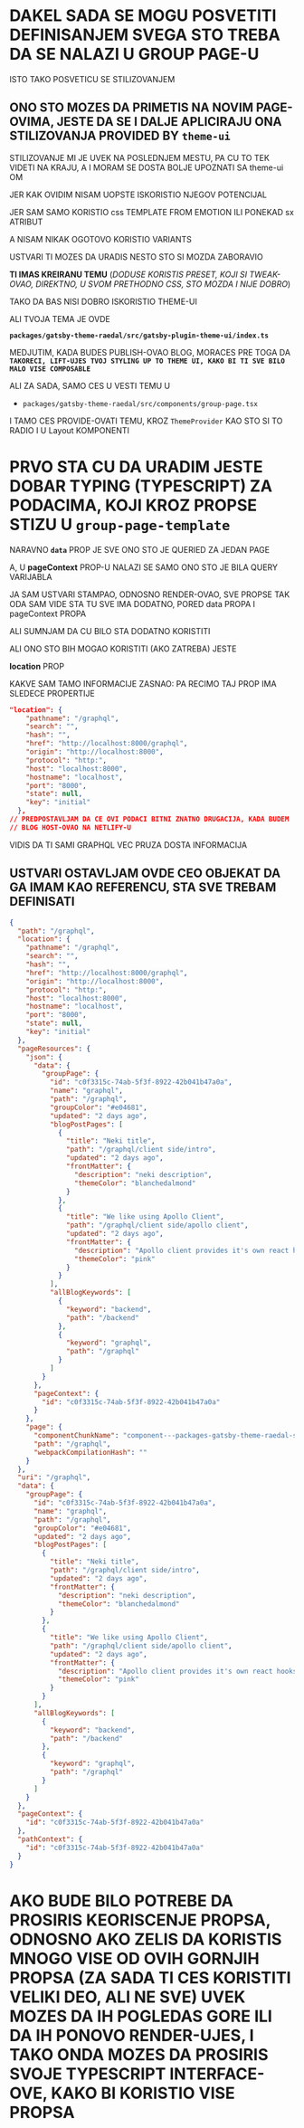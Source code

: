 # DAKEL SADA SE MOGU POSVETITI DEFINISANJEM SVEGA STO TREBA DA SE NALAZI U GROUP PAGE-U

ISTO TAKO POSVETICU SE STILIZOVANJEM

## ONO STO MOZES DA PRIMETIS NA NOVIM PAGE-OVIMA, JESTE DA SE I DALJE APLICIRAJU ONA STILIZOVANJA PROVIDED BY `theme-ui`

STILIZOVANJE MI JE UVEK NA POSLEDNJEM MESTU, PA CU TO TEK VIDETI NA KRAJU, A I MORAM SE DOSTA BOLJE UPOZNATI SA theme-ui OM

JER KAK OVIDIM NISAM UOPSTE ISKORISTIO NJEGOV POTENCIJAL

JER SAM SAMO KORISTIO css TEMPLATE FROM EMOTION ILI PONEKAD sx ATRIBUT

A NISAM NIKAK OGOTOVO KORISTIO VARIANTS

USTVARI TI MOZES DA URADIS NESTO STO SI MOZDA ZABORAVIO

**TI IMAS KREIRANU TEMU** (_DODUSE KORISTIS PRESET, KOJI SI TWEAK-OVAO, DIREKTNO, U SVOM PRETHODNO CSS, STO MOZDA I NIJE DOBRO_)

TAKO DA BAS NISI DOBRO ISKORISTIO THEME-UI

ALI TVOJA TEMA JE OVDE

**`packages/gatsby-theme-raedal/src/gatsby-plugin-theme-ui/index.ts`**

MEDJUTIM, KADA BUDES PUBLISH-OVAO BLOG, MORACES PRE TOGA DA **`TAKORECI, LIFT-UJES TVOJ STYLING UP TO THEME UI, KAKO BI TI SVE BILO MALO VISE COMPOSABLE`**

ALI ZA SADA, SAMO CES U VESTI TEMU U

- `packages/gatsby-theme-raedal/src/components/group-page.tsx`

I TAMO CES PROVIDE-OVATI TEMU, KROZ `ThemeProvider` KAO STO SI TO RADIO I U Layout KOMPONENTI

# PRVO STA CU DA URADIM JESTE DOBAR TYPING (TYPESCRIPT) ZA PODACIMA, KOJI KROZ PROPSE STIZU U `group-page-template`

NARAVNO **`data`** PROP JE SVE ONO STO JE QUERIED ZA JEDAN PAGE

A, U **pageContext** PROP-U NALAZI SE SAMO ONO STO JE BILA QUERY VARIJABLA

JA SAM USTVARI STAMPAO, ODNOSNO RENDER-OVAO, SVE PROPSE TAK ODA SAM VIDE STA TU SVE IMA DODATNO, PORED data PROPA I pageContext PROPA

ALI SUMNJAM DA CU BILO STA DODATNO KORISTITI

ALI ONO STO BIH MOGAO KORISTITI (AKO ZATREBA) JESTE

**location** PROP

KAKVE SAM TAMO INFORMACIJE ZASNAO: PA RECIMO TAJ PROP IMA SLEDECE PROPERTIJE

```JSON
"location": {
    "pathname": "/graphql",
    "search": "",
    "hash": "",
    "href": "http://localhost:8000/graphql",
    "origin": "http://localhost:8000",
    "protocol": "http:",
    "host": "localhost:8000",
    "hostname": "localhost",
    "port": "8000",
    "state": null,
    "key": "initial"
  },
// PREDPOSTAVLJAM DA CE OVI PODACI BITNI ZNATNO DRUGACIJA, KADA BUDEM
// BLOG HOST-OVAO NA NETLIFY-U
```

VIDIS DA TI SAMI GRAPHQL VEC PRUZA DOSTA INFORMACIJA

## USTVARI OSTAVLJAM OVDE CEO OBJEKAT DA GA IMAM KAO REFERENCU, STA SVE TREBAM DEFINISATI

```json
{
  "path": "/graphql",
  "location": {
    "pathname": "/graphql",
    "search": "",
    "hash": "",
    "href": "http://localhost:8000/graphql",
    "origin": "http://localhost:8000",
    "protocol": "http:",
    "host": "localhost:8000",
    "hostname": "localhost",
    "port": "8000",
    "state": null,
    "key": "initial"
  },
  "pageResources": {
    "json": {
      "data": {
        "groupPage": {
          "id": "c0f3315c-74ab-5f3f-8922-42b041b47a0a",
          "name": "graphql",
          "path": "/graphql",
          "groupColor": "#e04681",
          "updated": "2 days ago",
          "blogPostPages": [
            {
              "title": "Neki title",
              "path": "/graphql/client side/intro",
              "updated": "2 days ago",
              "frontMatter": {
                "description": "neki description",
                "themeColor": "blanchedalmond"
              }
            },
            {
              "title": "We like using Apollo Client",
              "path": "/graphql/client side/apollo client",
              "updated": "2 days ago",
              "frontMatter": {
                "description": "Apollo client provides it's own react hooks",
                "themeColor": "pink"
              }
            }
          ],
          "allBlogKeywords": [
            {
              "keyword": "backend",
              "path": "/backend"
            },
            {
              "keyword": "graphql",
              "path": "/graphql"
            }
          ]
        }
      },
      "pageContext": {
        "id": "c0f3315c-74ab-5f3f-8922-42b041b47a0a"
      }
    },
    "page": {
      "componentChunkName": "component---packages-gatsby-theme-raedal-src-templates-group-page-template-tsx",
      "path": "/graphql",
      "webpackCompilationHash": ""
    }
  },
  "uri": "/graphql",
  "data": {
    "groupPage": {
      "id": "c0f3315c-74ab-5f3f-8922-42b041b47a0a",
      "name": "graphql",
      "path": "/graphql",
      "groupColor": "#e04681",
      "updated": "2 days ago",
      "blogPostPages": [
        {
          "title": "Neki title",
          "path": "/graphql/client side/intro",
          "updated": "2 days ago",
          "frontMatter": {
            "description": "neki description",
            "themeColor": "blanchedalmond"
          }
        },
        {
          "title": "We like using Apollo Client",
          "path": "/graphql/client side/apollo client",
          "updated": "2 days ago",
          "frontMatter": {
            "description": "Apollo client provides it's own react hooks",
            "themeColor": "pink"
          }
        }
      ],
      "allBlogKeywords": [
        {
          "keyword": "backend",
          "path": "/backend"
        },
        {
          "keyword": "graphql",
          "path": "/graphql"
        }
      ]
    }
  },
  "pageContext": {
    "id": "c0f3315c-74ab-5f3f-8922-42b041b47a0a"
  },
  "pathContext": {
    "id": "c0f3315c-74ab-5f3f-8922-42b041b47a0a"
  }
}
```

# AKO BUDE BILO POTREBE DA PROSIRIS KEORISCENJE PROPSA, ODNOSNO AKO ZELIS DA KORISTIS MNOGO VISE OD OVIH GORNJIH PROPSA (ZA SADA TI CES KORISTITI VELIKI DEO, ALI NE SVE) UVEK MOZES DA IH POGLEDAS GORE ILI DA IH PONOVO RENDER-UJES, I TAKO ONDA MOZES DA PROSIRIS SVOJE TYPESCRIPT INTERFACE-OVE, KAKO BI KORISTIO VISE PROPSA
